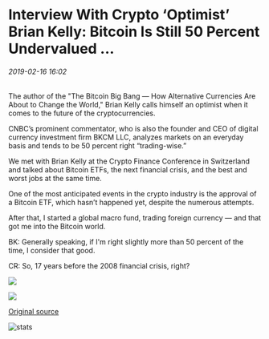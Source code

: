 # Interview With Crypto ‘Optimist’ Brian Kelly: Bitcoin Is Still 50 Percent Undervalued ...

###### 2019-02-16 16:02

The author of the "The Bitcoin Big Bang — How Alternative Currencies Are About to Change the World," Brian Kelly calls himself an optimist when it comes to the future of the cryptocurrencies.

CNBC’s prominent commentator, who is also the founder and CEO of digital currency investment firm BKCM LLC, analyzes markets on an everyday basis and tends to be 50 percent right “trading-wise.”

We met with Brian Kelly at the Crypto Finance Conference in Switzerland and talked about Bitcoin ETFs, the next financial crisis, and the best and worst jobs at the same time.

One of the most anticipated events in the crypto industry is the approval of a Bitcoin ETF, which hasn’t happened yet, despite the numerous attempts.

After that, I started a global macro fund, trading foreign currency — and that got me into the Bitcoin world.

BK: Generally speaking, if I'm right slightly more than 50 percent of the time, I consider that good.

CR: So, 17 years before the 2008 financial crisis, right?

![](https://s3.cointelegraph.com/storage/uploads/view/c710d69a39cc9ec5692d7dc679df6793.jpg)

![](https://s3.cointelegraph.com/storage/uploads/view/bcad7ca97b43c799cd30f9b174029fe3.jpg)

[Original source](https://cointelegraph.com/news/interview-with-crypto-optimist-brian-kelly-bitcoin-is-still-50-percent-undervalued)

![stats](https://c.statcounter.com/11760860/0/a89fa40b/1/ "stats")
